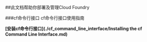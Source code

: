 ##此文档帮助你部署及管理Cloud Foundry

###cf命令行接口
cf命令行接口使用指南

**[安装cf命令行接口](./cf_command_line_interface/Installing the cf Command Line Interface.md)**

